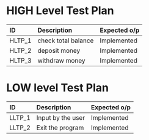 # HIGH Level Test Plan

|ID|Description|Expected o/p|
|:-|:----------|:-----|
|HLTP_1|check total balance |Implemented|
|HLTP_2|deposit money|Implemented|
|HLTP_3|withdraw money|Implemented|

# LOW level Test Plan

|ID|Description|Expected o/p|
|:-|:----------|:-----|
|LLTP_1|Input by the user|Implemented|
|LLTP_2|Exit the program|Implemented|


